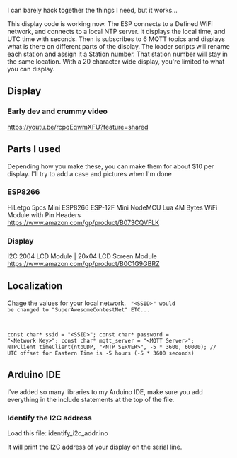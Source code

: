  I can barely hack together the things I need, but it works...

This display code is working now.
The ESP connects to a Defined WiFi network, and connects to a local NTP server.
It displays the local time, and UTC time with seconds.
Then is subscribes to 6 MQTT topics and displays what is there on different parts of the display.
The loader scripts will rename each station and assign it a Station number.
That station number will stay in the same location.
With a 20 character wide display, you're limited to what you can display.

## Display
### Early dev and crummy video
https://youtu.be/rcpqEqwmXFU?feature=shared

## Parts I used
Depending how you make these, you can make them for about $10 per display.
I'll try to add a case and pictures when I'm done
### ESP8266
HiLetgo 5pcs Mini ESP8266 ESP-12F Mini NodeMCU Lua 4M Bytes WiFi Module with Pin Headers
https://www.amazon.com/gp/product/B073CQVFLK

### Display
I2C 2004 LCD Module | 20x04 LCD Screen Module 
https://www.amazon.com/gp/product/B0C1G9GBRZ

## Localization

Chage the values for your local network.
<code>
"\<SSID\>"  would be changed to "SuperAwesomeContestNet"
ETC...

const char* ssid = "\<SSID\>";
const char* password = "\<Network Key\>";
const char* mqtt_server = "\<MQTT Server\>";
NTPClient timeClient(ntpUDP, "\<NTP SERVER\>", -5 * 3600, 60000); // UTC offset for Eastern Time is -5 hours (-5 * 3600 seconds)
</code>


## Arduino IDE
I've added so many libraries to my Arduino IDE, make sure you add everything in the include statements at the top of the file.
### Identify the I2C address
Load this file:
identify_i2c_addr.ino

It will print the I2C address of your display on the serial line.

